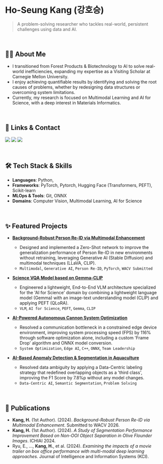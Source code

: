 # Ho-Seung Kang (강호승)
> A problem-solving researcher who tackles real-world, persistent challenges using data and AI.

<br>

## 🙋‍♂️ About Me
- I transitioned from Forest Products & Biotechnology to AI to solve real-world inefficiencies, expanding my expertise as a Visiting Scholar at Carnegie Mellon University.
- I enjoy achieving quantifiable results by identifying and solving the root causes of problems, whether by redesigning data structures or overcoming system limitations.
- Currently, my research is focused on Multimodal Learning and AI for Science, with a deep interest in Materials Informatics.

<br>

## 🔗 Links & Contact
<p align="left">
  <a href="https://www.linkedin.com/in/hoseung-6788531b5/" target="_blank"><img src="https://img.shields.io/badge/LinkedIn-0A66C2?style=for-the-badge&logo=linkedin&logoColor=white"></a>
  <a href="https://www.notion.so/Ho-Seung-Kang-e15865328aea4d3a81a709b5522513a9" target="_blank"><img src="https://img.shields.io/badge/Notion-000000?style=for-the-badge&logo=notion&logoColor=white"></a>
  <a href="mailto:hoseungkangg@gmail.com"><img src="https://img.shields.io/badge/Email-EA4335?style=for-the-badge&logo=gmail&logoColor=white"></a>
</p>

<br>

## 🛠️ Tech Stack & Skills
- **Languages**: Python, 
- **Frameworks**: PyTorch, Pytorch, Hugging Face (Transformers, PEFT), Scikit-learn
- **MLOps & Tools**: Git, ONNX
- **Domains**: Computer Vision, Multimodal Learning, AI for Science

<br>

## ✨ Featured Projects
* **[Background-Robust Person Re-ID via Multimodal Enhancement](https://github.com/mAn-He/kpr_mm)**
    * Designed and implemented a Zero-Shot network to improve the generalization performance of Person Re-ID in new environments without retraining, leveraging Generative AI (Stable Diffusion) and multimodal techniques (LLaVA, CLIP).
    * `Multimodal`, `Generative AI`, `Person Re-ID`, `PyTorch`, `WACV Submitted`

* **[Science VQA Model based on Gemma-CLIP](https://github.com/mAn-He/gemmaclip)**
    * Engineered a lightweight, End-to-End VLM architecture specialized for the 'AI for Science' domain by combining a lightweight language model (Gemma) with an image-text understanding model (CLIP) and applying PEFT (QLoRA).
    * `VLM`, `AI for Science`, `PEFT`, `Gemma`, `CLIP`

* **[AI-Powered Autonomous Cannon System Optimization](https://github.com/mAn-He/cmu-autonomous-cannon)**
    * Resolved a communication bottleneck in a constrained edge device environment, improving system processing speed (FPS) by 116% through software optimization alone, including a custom 'Frame Drop' algorithm and ONNX model conversion.
    * `System Optimization`, `Edge AI`, `C++`, `ONNX`, `Team Leadership`

* **[AI-Based Anomaly Detection & Segmentation in Aquaculture](https://github.com/mAn-He/olive_flounder)**
    * Resolved data ambiguity by applying a Data-Centric labeling strategy that redefined overlapping objects as a 'third class', improving the F1 Score by 7.8%p without any model changes.
    * `Data-Centric AI`, `Semantic Segmentation`, `Problem Solving`

<br>

## 📜 Publications
- **Kang, H.** (1st Author). (2024). *Background-Robust Person Re-ID via Multimodal Enhancement*. Submitted to WACV 2026.
- **Kang, H.** (1st Author). (2024). *A Study of Segmentation Performance Improvement Based on Non-OOI Object Separation in Olive Flounder Images*. ICHIAI 2024.
- Ryu, E., ..., **Kang, H.**, et al. (2024). *Examining the impacts of a movie trailer on box office performance with multi-modal deep learning approaches*. Journal of Intelligence and Information Systems (KCI).
